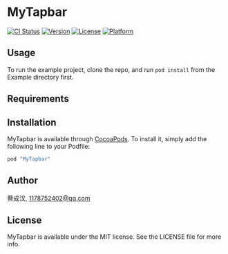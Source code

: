 # MyTapbar

[![CI Status](http://img.shields.io/travis/蔡成汉/MyTapbar.svg?style=flat)](https://travis-ci.org/蔡成汉/MyTapbar)
[![Version](https://img.shields.io/cocoapods/v/MyTapbar.svg?style=flat)](http://cocoapods.org/pods/MyTapbar)
[![License](https://img.shields.io/cocoapods/l/MyTapbar.svg?style=flat)](http://cocoapods.org/pods/MyTapbar)
[![Platform](https://img.shields.io/cocoapods/p/MyTapbar.svg?style=flat)](http://cocoapods.org/pods/MyTapbar)

## Usage

To run the example project, clone the repo, and run `pod install` from the Example directory first.

## Requirements

## Installation

MyTapbar is available through [CocoaPods](http://cocoapods.org). To install
it, simply add the following line to your Podfile:

```ruby
pod "MyTapbar"
```

## Author

蔡成汉, 1178752402@qq.com

## License

MyTapbar is available under the MIT license. See the LICENSE file for more info.
